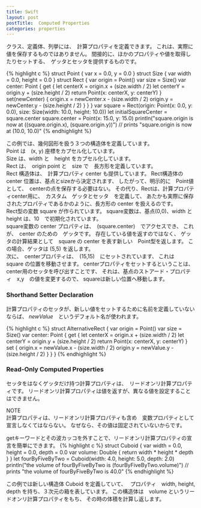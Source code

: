 ```yaml
---
title: Swift
layout: post
postTitle:  Computed Properties
categories: properties
---
```


クラス、定義体、列挙には、　計算プロパティを定義できます。
これは、実際に値を保存するものではありません。
間接的に、ほかのプロパティや値を取得したりセットする、　ゲッタとセッタを提供するものです。

{% highlight c %}
struct Point {
    var x = 0.0, y = 0.0
}
struct Size {
    var width = 0.0, height = 0.0
}
struct Rect {
    var origin = Point()
    var size = Size()
    var center: Point {
    get {
        let centerX = origin.x + (size.width / 2)
        let centerY = origin.y + (size.height / 2)
        return Point(x: centerX, y: centerY)
    }
    set(newCenter) {
        origin.x = newCenter.x - (size.width / 2)
        origin.y = newCenter.y - (size.height / 2)
    }
    }
}
var square = Rect(origin: Point(x: 0.0, y: 0.0),
    size: Size(width: 10.0, height: 10.0))
let initialSquareCenter = square.center
square.center = Point(x: 15.0, y: 15.0)
println("square.origin is now at (\(square.origin.x), \(square.origin.y))")
// prints "square.origin is now at (10.0, 10.0)"
{% endhighlight %}
<br>

この例では、幾何図形を扱う３つの構造体を定義しています。
<br>
Point は　(x, y) 座標をカプセル化しています。
<br>
Size は、width と　height をカプセル化しています。
<br>
Rect は、　origin point と　size で　長方形を定義しています。
<br>
Rect 構造体は、　計算プロパティ center も提供しています。
Rect構造体の center 位置は、基点とsizeから決定されます、
したがって、明示的に　Point値として、　centerの点を保存する必要はない。
その代り、Rectは、計算プロパティcenter用に、　カスタム　ゲッタとセッタ　を定義して、
あたかも実際に保存されたプロパティであるかのように、長方形の center を扱えるのです。
<br>
Rect型の変数 square が作られています。
square変数は、基点(0,0)、width と　height は、10　で初期化されています。
<br>
square変数の center プロパティは、　(square.center)　でアクセスでき、
これが、　center のための　ゲッタです。
存在している値を返すのではなく、
ゲッタの計算結果として　square の center を表す新しい　Point型を返します。
この場合、ゲッタは (5,5) を返します。
<br>
次に、　centerプロパティは、　(15,15)　にセットされています、
これは　square の位置を移動させます。
centerプロパティをセットするということは、　center用のセッタを呼び出すことです、
それは、基点のストアード・プロパティ　x,y　の値を変更するので、
squareは新しい位置へ移動します。

<h3>Shorthand Setter Declaration</h3>

計算プロパティのセッタが、新しい値をセットするために名前を定義していないならば、
_newValue_　というデフォルト名が使われます。

{% highlight c %}
struct AlternativeRect {
    var origin = Point()
    var size = Size()
    var center: Point {
    get {
        let centerX = origin.x + (size.width / 2)
        let centerY = origin.y + (size.height / 2)
        return Point(x: centerX, y: centerY)
    }
    set {
        origin.x = newValue.x - (size.width / 2)
        origin.y = newValue.y - (size.height / 2)
    }
    }
}
{% endhighlight %}

<h3>Read-Only Computed Properties</h3>

セッタをはなくゲッタだけ持つ計算プロパティは、　リードオンリ計算プロパティです。
リードオンリ計算プロパティは値を返すが、異なる値を設定することはできません。

<div class="panel">
    <div class="panel-heading">NOTE</div>
    計算プロパティは、リードオンリ計算プロパティも含め　変数プロパティとして宣言しなくてはならない。
    なぜなら、その値は固定されていないからです。
</div>

getキーワードとその波カッコを外すことで、リードオンリ計算プロパティの宣言を簡単にできます。
{% highlight c %}
struct Cuboid {
    var width = 0.0, height = 0.0, depth = 0.0
    var volume: Double {
    return width * height * depth
    }
}
let fourByFiveByTwo = Cuboid(width: 4.0, height: 5.0, depth: 2.0)
println("the volume of fourByFiveByTwo is \(fourByFiveByTwo.volume)")
// prints "the volume of fourByFiveByTwo is 40.0"
{% endhighlight %}

この例では新しい構造体 Cuboid を定義していて、　
プロパティ　width, height, depth を持ち、３次元の箱を表しています。
この構造体は　volume というリードオンリ計算プロパティをもち、
その時の体積を計算し返します。
